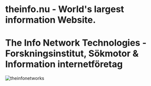 # theinfo.nu - World's largest information Website.
# The Info Network Technologies - Forskningsinstitut, Sökmotor & Information internetföretag

![theinfonetworks](https://user-images.githubusercontent.com/83747215/171925705-7f286fe6-4724-40da-9645-3e843333d94b.png)
